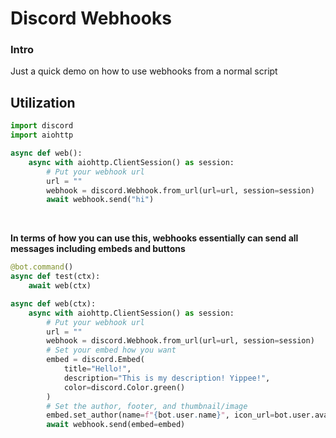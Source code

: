 # Discord Webhooks

### Intro
Just a quick demo on how to use webhooks from a normal script

## Utilization
```py
import discord
import aiohttp

async def web():
    async with aiohttp.ClientSession() as session:
        # Put your webhook url
        url = ""
        webhook = discord.Webhook.from_url(url=url, session=session)
        await webhook.send("hi")
```
<br>

**In terms of how you can use this, webhooks essentially can send all messages including embeds and buttons**

```py
@bot.command()
async def test(ctx):
    await web(ctx)

async def web(ctx):
    async with aiohttp.ClientSession() as session:
        # Put your webhook url
        url = ""
        webhook = discord.Webhook.from_url(url=url, session=session)
        # Set your embed how you want
        embed = discord.Embed(
            title="Hello!",
            description="This is my description! Yippee!",
            color=discord.Color.green()
        )
        # Set the author, footer, and thumbnail/image
        embed.set_author(name=f"{bot.user.name}", icon_url=bot.user.avatar.url, url=bot.user.avatar.url)
        await webhook.send(embed=embed)
```
